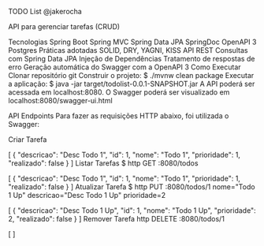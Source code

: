 TODO List
@jakerocha

API para gerenciar tarefas (CRUD) 

Tecnologias
Spring Boot
Spring MVC
Spring Data JPA
SpringDoc OpenAPI 3
Postgres
Práticas adotadas
SOLID, DRY, YAGNI, KISS
API REST
Consultas com Spring Data JPA
Injeção de Dependências
Tratamento de respostas de erro
Geração automática do Swagger com a OpenAPI 3
Como Executar
Clonar repositório git
Construir o projeto:
$ ./mvnw clean package
Executar a aplicação:
$ java -jar target/todolist-0.0.1-SNAPSHOT.jar
A API poderá ser acessada em localhost:8080. O Swagger poderá ser visualizado em localhost:8080/swagger-ui.html

API Endpoints
Para fazer as requisições HTTP abaixo, foi utilizada o Swagger:

Criar Tarefa

[
{
"descricao": "Desc Todo 1",
"id": 1,
"nome": "Todo 1",
"prioridade": 1,
"realizado": false
}
]
Listar Tarefas
$ http GET :8080/todos

[
{
"descricao": "Desc Todo 1",
"id": 1,
"nome": "Todo 1",
"prioridade": 1,
"realizado": false
}
]
Atualizar Tarefa
$ http PUT :8080/todos/1 nome="Todo 1 Up" descricao="Desc Todo 1 Up" prioridade=2

[
{
"descricao": "Desc Todo 1 Up",
"id": 1,
"nome": "Todo 1 Up",
"prioridade": 2,
"realizado": false
}
]
Remover Tarefa
http DELETE :8080/todos/1

[ ]